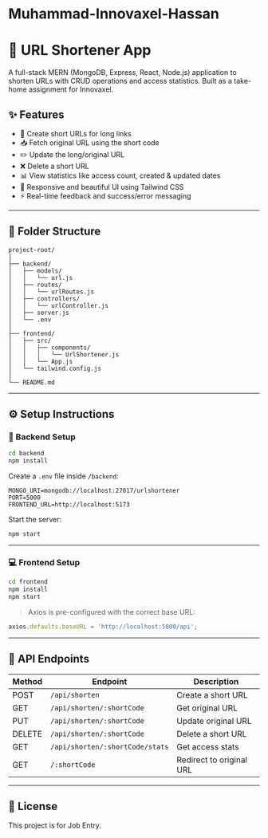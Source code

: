 # Muhammad-Innovaxel-Hassan

# 🔗 URL Shortener App

A full-stack MERN (MongoDB, Express, React, Node.js) application to shorten URLs with CRUD operations and access statistics. Built as a take-home assignment for Innovaxel.

## ✨ Features

- 🔗 Create short URLs for long links
- 📥 Fetch original URL using the short code
- ✏️ Update the long/original URL
- ❌ Delete a short URL
- 📊 View statistics like access count, created & updated dates
- 💅 Responsive and beautiful UI using Tailwind CSS
- ⚡ Real-time feedback and success/error messaging

---

## 📁 Folder Structure

```
project-root/
│
├── backend/
│   ├── models/
│   │   └── url.js
│   ├── routes/
│   │   └── urlRoutes.js
│   ├── controllers/
│   │   └── urlController.js
│   ├── server.js
│   └── .env
│
├── frontend/
│   ├── src/
│   │   ├── components/
│   │   │   └── UrlShortener.js
│   │   └── App.js
│   └── tailwind.config.js
│
└── README.md
```

---

## ⚙️ Setup Instructions

### 🧩 Backend Setup

```bash
cd backend
npm install
```

Create a `.env` file inside `/backend`:

```env
MONGO_URI=mongodb://localhost:27017/urlshortener
PORT=5000
FRONTEND_URL=http://localhost:5173
```

Start the server:

```bash
npm start
```

---

### 💻 Frontend Setup

```bash
cd frontend
npm install
npm start
```

> Axios is pre-configured with the correct base URL:
```js
axios.defaults.baseURL = 'http://localhost:5000/api';
```

---

## 🧪 API Endpoints

| Method | Endpoint                    | Description                  |
|--------|-----------------------------|------------------------------|
| POST   | `/api/shorten`              | Create a short URL           |
| GET    | `/api/shorten/:shortCode`   | Get original URL             |
| PUT    | `/api/shorten/:shortCode`   | Update original URL          |
| DELETE | `/api/shorten/:shortCode`   | Delete a short URL           |
| GET    | `/api/shorten/:shortCode/stats` | Get access stats         |
| GET    | `/:shortCode`               | Redirect to original URL     |

---

## 📄 License

This project is for Job Entry.
